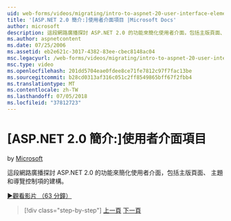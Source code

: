 ```yaml
---
uid: web-forms/videos/migrating/intro-to-aspnet-20-user-interface-elements
title: '[ASP.NET 2.0 簡介:]使用者介面項目 |Microsoft Docs'
author: microsoft
description: 這段網路廣播探討 ASP.NET 2.0 的功能來簡化使用者介面，包括主版頁面、 主題和導覽控制項的建構。
ms.author: aspnetcontent
ms.date: 07/25/2006
ms.assetid: eb2e621c-3017-4382-83ee-cbec8148ac04
msc.legacyurl: /web-forms/videos/migrating/intro-to-aspnet-20-user-interface-elements
msc.type: video
ms.openlocfilehash: 201dd5704eae0fdee8ce71fe7812c97f7fac13be
ms.sourcegitcommit: b28cd0313af316c051c2ff8549865bff67f2fbb4
ms.translationtype: MT
ms.contentlocale: zh-TW
ms.lasthandoff: 07/05/2018
ms.locfileid: "37812723"
---
```

<a name="intro-to-aspnet-20-user-interface-elements"></a>[ASP.NET 2.0 簡介:]使用者介面項目
====================
by [Microsoft](https://github.com/microsoft)

這段網路廣播探討 ASP.NET 2.0 的功能來簡化使用者介面，包括主版頁面、 主題和導覽控制項的建構。

[&#9654;觀看影片 （63 分鐘）](https://channel9.msdn.com/Blogs/ASP-NET-Site-Videos/intro-to-aspnet-20-user-interface-elements)

> [!div class="step-by-step"]
> [上一頁](intro-to-aspnet-20-aspnet-20-fundamentals.md)
> [下一頁](migrating-from-classic-asp-to-aspnet.md)
